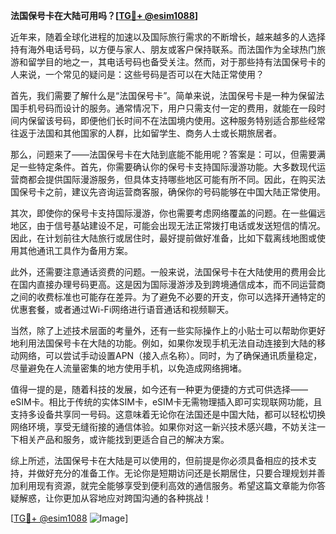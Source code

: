 **法国保号卡在大陆可用吗？[[TG💪+ @esim1088](https://t.me/s/esim1088)]**

近年来，随着全球化进程的加速以及国际旅行需求的不断增长，越来越多的人选择持有海外电话号码，以方便与家人、朋友或客户保持联系。而法国作为全球热门旅游和留学目的地之一，其电话号码也备受关注。然而，对于那些持有法国保号卡的人来说，一个常见的疑问是：这些号码是否可以在大陆正常使用？

首先，我们需要了解什么是“法国保号卡”。简单来说，法国保号卡是一种为保留法国手机号码而设计的服务。通常情况下，用户只需支付一定的费用，就能在一段时间内保留该号码，即便他们长时间不在法国境内使用。这种服务特别适合那些经常往返于法国和其他国家的人群，比如留学生、商务人士或长期旅居者。

那么，问题来了——法国保号卡在大陆到底能不能用呢？答案是：可以，但需要满足一些特定条件。首先，你需要确认你的保号卡支持国际漫游功能。大多数现代运营商都会提供国际漫游服务，但具体支持哪些地区可能有所不同。因此，在购买法国保号卡之前，建议先咨询运营商客服，确保你的号码能够在中国大陆正常使用。

其次，即使你的保号卡支持国际漫游，你也需要考虑网络覆盖的问题。在一些偏远地区，由于信号基站建设不足，可能会出现无法正常拨打电话或发送短信的情况。因此，在计划前往大陆旅行或居住时，最好提前做好准备，比如下载离线地图或使用其他通讯工具作为备用方案。

此外，还需要注意通话资费的问题。一般来说，法国保号卡在大陆使用的费用会比在国内直接办理号码更高。这是因为国际漫游涉及到跨境通信成本，而不同运营商之间的收费标准也可能存在差异。为了避免不必要的开支，你可以选择开通特定的优惠套餐，或者通过Wi-Fi网络进行语音通话和视频聊天。

当然，除了上述技术层面的考量外，还有一些实际操作上的小贴士可以帮助你更好地利用法国保号卡在大陆的功能。例如，如果你发现手机无法自动连接到大陆的移动网络，可以尝试手动设置APN（接入点名称）。同时，为了确保通讯质量稳定，尽量避免在人流量密集的地方使用手机，以免造成网络拥堵。

值得一提的是，随着科技的发展，如今还有一种更为便捷的方式可供选择——eSIM卡。相比于传统的实体SIM卡，eSIM卡无需物理插入即可实现联网功能，且支持多设备共享同一号码。这意味着无论你在法国还是中国大陆，都可以轻松切换网络环境，享受无缝衔接的通信体验。如果你对这一新兴技术感兴趣，不妨关注一下相关产品和服务，或许能找到更适合自己的解决方案。

综上所述，法国保号卡在大陆是可以使用的，但前提是你必须具备相应的技术支持，并做好充分的准备工作。无论你是短期访问还是长期居住，只要合理规划并善加利用现有资源，就完全能够享受到便利高效的通信服务。希望这篇文章能为你答疑解惑，让你更加从容地应对跨国沟通的各种挑战！

[[TG💪+ @esim1088](https://t.me/s/esim1088) ![Image](https://i.postimg.cc/4NQfJmqS/Snipaste-2025-05-13-00-14-12.png)]